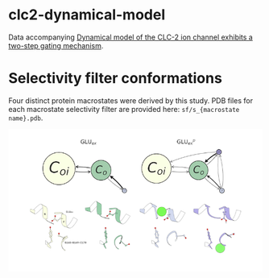 # clc2-dynamical-model

Data accompanying [Dynamical model of the CLC-2 ion channel exhibits a two-step gating mechanism](doi.org/10.1101/228163).

# Selectivity filter conformations

Four distinct protein macrostates were derived by this study. PDB files for each macrostate selectivity filter are provided here: `sf/s_{macrostate name}.pdb`.

![macrostate model](media/model.png)
